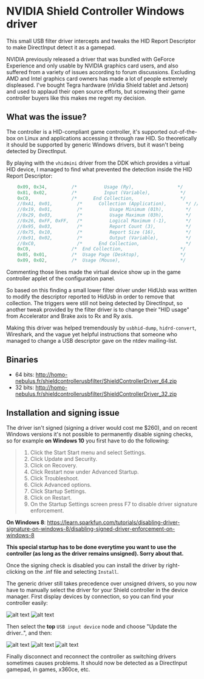 NVIDIA Shield Controller Windows driver
=======================
This small USB filter driver intercepts and tweaks the HID Report Descriptor to make DirectInput detect it as a gamepad.

NVIDIA previously released a driver that was bundled with GeForce Experience and only usable by NVIDIA graphics card users, and also suffered from a variety of issues according to forum discussions. Excluding AMD and Intel graphics card owners has made a lot of people extremely displeased. I've bought Tegra hardware (nVidia Shield tablet and Jetson) and used to applaud their open source efforts, but screwing their game controller buyers like this makes me regret my decision.

What was the issue?
--------------
The controller is a HID-compliant game controller, it's supported out-of-the-box on Linux and applications accessing it through raw HID. So theoretically it should be supported by generic Windows drivers, but it wasn't being detected by DirectInput.

By playing with the `vhidmini` driver from the DDK which provides a virtual HID device, I managed to find what prevented the detection inside the HID Report Descriptor:

```cpp
    0x09, 0x34,         /*          Usage (Ry),                */
    0x81, 0x02,         /*          Input (Variable),           */
    0xC0,               /*      End Collection,                 */
    //0xA1, 0x01,         /*      Collection (Application),       */ // <===== The root cause was this "output collection" part of the same report
    //0x19, 0x01,         /*          Usage Minimum (01h),        */
    //0x29, 0x03,         /*          Usage Maximum (03h),        */
    //0x26, 0xFF, 0xFF,   /*          Logical Maximum (-1),       */
    //0x95, 0x03,         /*          Report Count (3),           */
    //0x75, 0x10,         /*          Report Size (16),           */
    //0x91, 0x02,         /*          Output (Variable),          */
    //0xC0,               /*      End Collection,                 */
    0xC0,               /*  End Collection,                     */
    0x05, 0x01,         /*  Usage Page (Desktop),               */
    0x09, 0x02,         /*  Usage (Mouse),                      */
```

Commenting those lines made the virtual device show up in the game controller applet of the configuration panel.

So based on this finding a small lower filter driver under HidUsb was written to modify the descriptor reported to HidUsb in order to remove that collection. The triggers were still not being detected by DirectInput, so another tweak provided by the filter driver is to change their "HID usage" from Accelerator and Brake axis to Rx and Ry axis.

Making this driver was helped tremendously by `usbhid-dump`, `hidrd-convert`, Wireshark, and the vague yet helpful instructions that someone who managed to change a USB descriptor gave on the ntdev mailing-list.

Binaries
--------------
 * 64 bits: http://homo-nebulus.fr/shieldcontrollerusbfilter/ShieldControllerDriver_64.zip
 * 32 bits: http://homo-nebulus.fr/shieldcontrollerusbfilter/ShieldControllerDriver_32.zip

Installation and signing issue
--------------

The driver isn't signed (signing a driver would cost me $260), and on recent Windows versions it's not possible to permanently disable signing checks, so for example **on Windows 10** you first have to do the following:

> 1. Click the Start Start menu and select Settings.
> 2. Click Update and Security.
> 3. Click on Recovery.
> 4. Click Restart now under Advanced Startup.
> 5. Click Troubleshoot.
> 6. Click Advanced options.
> 7. Click Startup Settings.
> 8. Click on Restart.
> 9. On the Startup Settings screen press F7 to disable driver signature enforcement.

**On Windows 8**: https://learn.sparkfun.com/tutorials/disabling-driver-signature-on-windows-8/disabling-signed-driver-enforcement-on-windows-8

**This special startup has to be done everytime you want to use the controller (as long as the driver remains unsigned). Sorry about that.**

Once the signing check is disabled you can install the driver by right-clicking on the .inf file and selecting `Install`.

The generic driver still takes precedence over unsigned drivers, so you now have to manually select the driver for your Shield controller in the device manager. First display devices by connection, so you can find your controller easily:

![alt text](https://github.com/Syniurge/ShieldControllerWinDriver/blob/master/doc/DevMgrByConnection.png "DevMgrByConnection")
![alt text](https://github.com/Syniurge/ShieldControllerWinDriver/blob/master/doc/ShieldControllerPID.png "ShieldControllerPID")

Then select the **top** `USB input device` node and choose "Update the driver..", and then:

![alt text](https://github.com/Syniurge/ShieldControllerWinDriver/blob/master/doc/ShieldCtrlDriverStep1.png "ShieldCtrlDriverStep1")
![alt text](https://github.com/Syniurge/ShieldControllerWinDriver/blob/master/doc/ShieldCtrlDriverStep2.png "ShieldCtrlDriverStep2")
![alt text](https://github.com/Syniurge/ShieldControllerWinDriver/blob/master/doc/ShieldCtrlDriverStep3.png "ShieldCtrlDriverStep3")

Finally disconnect and reconnect the controller as switching drivers sometimes causes problems. It should now be detected as a DirectInput gamepad, in games, x360ce, etc.
